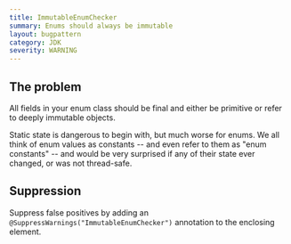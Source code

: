 ```yaml
---
title: ImmutableEnumChecker
summary: Enums should always be immutable
layout: bugpattern
category: JDK
severity: WARNING
---
```


<!--
*** AUTO-GENERATED, DO NOT MODIFY ***
To make changes, edit the @BugPattern annotation or the explanation in docs/bugpattern.
-->

## The problem
All fields in your enum class should be final and either be primitive or refer
to deeply immutable objects.

Static state is dangerous to begin with, but much worse for enums. We all think
of enum values as constants -- and even refer to them as "enum constants" --
and would be very surprised if any of their state ever changed, or was not
thread-safe.

## Suppression
Suppress false positives by adding an `@SuppressWarnings("ImmutableEnumChecker")` annotation to the enclosing element.
